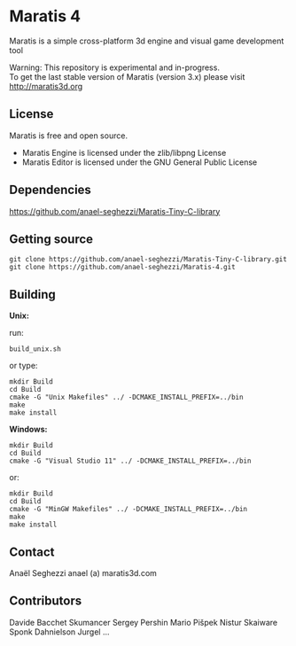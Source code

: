Maratis 4
=========

Maratis is a simple cross-platform 3d engine and visual game development tool

Warning: This repository is experimental and in-progress.<br>
To get the last stable version of Maratis (version 3.x) please visit http://maratis3d.org


License
-------

Maratis is free and open source.

- Maratis Engine is licensed under the zlib/libpng License
- Maratis Editor is licensed under the GNU General Public License

Dependencies
----------------

https://github.com/anael-seghezzi/Maratis-Tiny-C-library

Getting source
--------------

    git clone https://github.com/anael-seghezzi/Maratis-Tiny-C-library.git
    git clone https://github.com/anael-seghezzi/Maratis-4.git

Building
--------

**Unix:**

run:

    build_unix.sh
    
or type:

    mkdir Build
    cd Build
    cmake -G "Unix Makefiles" ../ -DCMAKE_INSTALL_PREFIX=../bin
    make
    make install

**Windows:**

    mkdir Build
    cd Build
    cmake -G "Visual Studio 11" ../ -DCMAKE_INSTALL_PREFIX=../bin

or:

    mkdir Build
    cd Build
    cmake -G "MinGW Makefiles" ../ -DCMAKE_INSTALL_PREFIX=../bin
    make
    make install
  
Contact
-------

Anaël Seghezzi
anael (a) maratis3d.com


Contributors
------------

Davide Bacchet
Skumancer
Sergey Pershin
Mario Pišpek
Nistur
Skaiware
Sponk
Dahnielson
Jurgel
...
